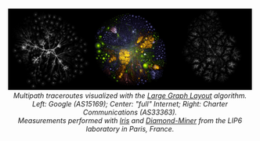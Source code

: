 <!--
**maxmouchet/maxmouchet** is a ✨ _special_ ✨ repository because its `README.md` (this file) appears on your GitHub profile.

Here are some ideas to get you started:

- 🔭 I’m currently working on ...
- 🌱 I’m currently learning ...
- 👯 I’m looking to collaborate on ...
- 🤔 I’m looking for help with ...
- 💬 Ask me about ...
- 📫 How to reach me: ...
- 😄 Pronouns: ...
- ⚡ Fun fact: ...
-->

<p align="center">
  <img src="images/GOOGLE.jpg" width="33%"><img src="images/Internet.jpg" width="33%"><img src="images/BHN-33363.jpg" width="33%">
  <i>Multipath traceroutes visualized with the <a href="https://github.com/TheOpteProject/LGL">Large Graph Layout</a> algorithm.</i><br/>
  <i>Left: Google (AS15169); Center: "full" Internet; Right: Charter Communications (AS33363).</i><br/>
  <i>Measurements performed with <a href="https://github.com/dioptra-io/iris">Iris</a> and <a href="https://github.com/dioptra-io/diamond-miner">Diamond-Miner</a> from the LIP6 laboratory in Paris, France.</i>
</p>
